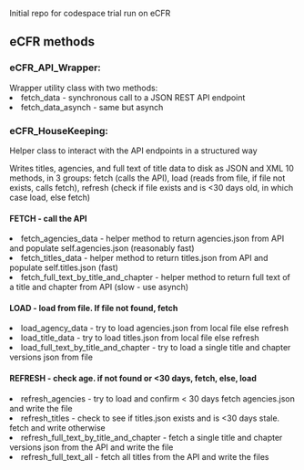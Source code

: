 Initial repo for codespace trial run on eCFR

<h2>eCFR methods</h2>

<h3>eCFR_API_Wrapper:</h3>
Wrapper utility class with two methods:
 <li>fetch_data - synchronous call to a JSON REST API endpoint</li>
 <li>fetch_data_asynch - same but asynch</li> 


<h3>eCFR_HouseKeeping:</h3>
<p>Helper class to interact with the API endpoints in a structured way</p>
Writes titles, agencies, and full text of title data to disk as JSON and XML
10 methods, in 3 groups: fetch (calls the API), load (reads from file, if file not exists, calls fetch), refresh (check if file exists and is <30 days old, in which case load, else fetch)

<h4>FETCH - call the API</h4>
  <li>fetch_agencies_data - helper method to return agencies.json from API and populate self.agencies.json (reasonably fast) </li> 
  <li>fetch_titles_data - helper method to return titles.json from API and populate self.titles.json (fast) </li>
  <li>fetch_full_text_by_title_and_chapter - helper method to return full text of a title and chapter from API (slow - use asynch) </li>

<h4>LOAD - load from file. If file not found, fetch</h4>
  <li>load_agency_data - try to load agencies.json from local file else refresh</li> 
  <li>load_title_data - try to load titles.json from local file else refresh</li>  
  <li>load_full_text_by_title_and_chapter - try to load a single title and chapter versions json from file</li> 

<h4>REFRESH - check age. if not found or <30 days, fetch, else, load</h4>  
  <li>refresh_agencies - try to load and confirm < 30 days fetch agencies.json and write the file</li> 
  <li>refresh_titles - check to see if titles.json exists and is <30 days stale. fetch and write otherwise</li>
  <li>refresh_full_text_by_title_and_chapter - fetch a single title and chapter versions json from the API and write the file</li> 
  <li>refresh_full_text_all - fetch all titles from the API and write the files</li> 

  
